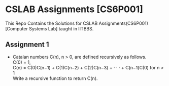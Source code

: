 <h1>CSLAB Assignments [CS6P001]</h1>
This Repo Contains the Solutions for CSLAB Assignments(CS6P001)[Computer Systems Lab] taught in IITBBS.
<h2>Assignment 1</h2>
<ul>
  <li>
    Catalan numbers C(n), n &gt; 0, are defined recursively as follows.<br>
    C(0) = 1,<br>
    C(n) = C(0)C(n−1) + C(1)C(n−2) + C(2)C(n−3) + · · · + C(n−1)C(0) for n &gt; 1<br>
    Write a recursive function to return C(n).<br>
  </li>
</ul>

